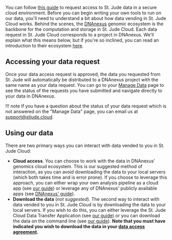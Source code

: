 You can follow [this guide](./data-request.md) to request access to
St. Jude data in a secure cloud environment. Before you can begin writing your
own tools to run on our data, you'll need to understand a bit about how
data vending in St. Jude Cloud works. Behind the scenes, the [DNAnexus](https://www.dnanexus.com/) genomic ecosystem is the backbone for the computation
and storage in St. Jude Cloud. Each data request in St. Jude Cloud corresponds to a project in DNAnexus. We'll explain what this means below, but if you're so inclined, you can read an introduction to their ecosystem [here](https://wiki.dnanexus.com/UI/Quickstart).

## Accessing your data request

Once your data access request is approved, the data you requested from St. Jude will automatically be distributed to a DNAnexus project with the same name as your data request. You can go to your [Manage Data](https://platform.stjude.cloud/requests/manage) page to see the status of the requests you have submitted and navigate directly to your data in DNAnexus.

!!! note
    If you have a question about the status of your data request which is not answered on the "Manage Data" page, you can email us at [support@stjude.cloud](mailto:support@stjude.cloud).

## Using our data

There are two primary ways you can interact with data vended to you in St. Jude Cloud:

* **Cloud access**. You can choose to work with the data in DNAnexus' genomics cloud ecosystem. This is our suggested method of interaction, as you can avoid downloading the data to your local servers (which both takes time and is error prone). If you choose to leverage this approach, you can either wrap your own analysis pipeline as a cloud app (see [our guide](./creating-a-cloud-app.md)) or leverage any of DNAnexus' publicly available apps (see [DNAnexus' guide](https://wiki.dnanexus.com/UI/Quickstart#Run-the-apps)).
* **Download the data** (*not suggested*). The second way to interact with data vended to you in St. Jude Cloud is by downloading the data to your local servers. If you wish to do this, you can either leverage the St. Jude Cloud Data Transfer Application (see [our guide](./data-transfer-app.md)) or you can download the data on the command line (see [our guide](./command-line.md)). **Note that you must have indicated you wish to download the data in your [data access agreement](../forms/how-to-fill-out-DAA.md#data-download-permission).**

